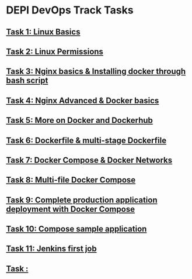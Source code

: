 # DEPI DevOps Track Tasks

## [Task 1: Linux Basics](task1/README.md)
## [Task 2: Linux Permissions](task2/README.md)
## [Task 3: Nginx basics & Installing docker through bash script](task3/README.md)
## [Task 4: Nginx Advanced & Docker basics](task4/README.md)
## [Task 5: More on Docker and Dockerhub](task5/README.md)
## [Task 6: Dockerfile & multi-stage Dockerfile](task6/README.md)
## [Task 7: Docker Compose & Docker Networks](task7/README.md)
## [Task 8: Multi-file Docker Compose](task8/README.md)
## [Task 9: Complete production application deployment with Docker Compose](task9/README.md)
## [Task 10: Compose sample application](task10/README.md)
## [Task 11: Jenkins first job](task11/README.md)

## [Task :](task/README.md)